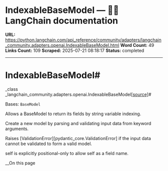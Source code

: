 # IndexableBaseModel — 🦜🔗 LangChain  documentation

**URL:** https://python.langchain.com/api_reference/community/adapters/langchain_community.adapters.openai.IndexableBaseModel.html
**Word Count:** 49
**Links Count:** 109
**Scraped:** 2025-07-21 08:18:17
**Status:** completed

---

# IndexableBaseModel\#

_class _langchain\_community.adapters.openai.IndexableBaseModel[\[source\]](https://python.langchain.com/api_reference/_modules/langchain_community/adapters/openai.html#IndexableBaseModel)\#     

Bases: `BaseModel`

Allows a BaseModel to return its fields by string variable indexing.

Create a new model by parsing and validating input data from keyword arguments.

Raises \[ValidationError\]\[pydantic\_core.ValidationError\] if the input data cannot be validated to form a valid model.

self is explicitly positional-only to allow self as a field name.

__On this page